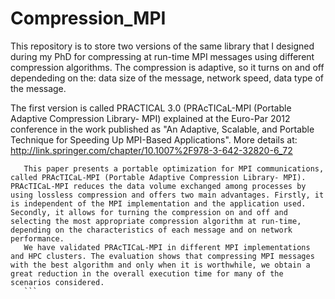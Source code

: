 # Compression_MPI
This repository is to store two versions of the same library that I designed during my PhD for compressing at run-time MPI messages using different compression algorithms. The compression is adaptive, so it turns on and off dependeding on the: data size of the message, network speed, data type of the message.

The first version is called PRACTICAL 3.0 (PRAcTICaL-MPI (Portable Adaptive Compression Library- MPI) explained at the Euro-Par 2012 conference in the work published as "An Adaptive, Scalable, and Portable Technique for Speeding Up MPI-Based Applications". More details at: http://link.springer.com/chapter/10.1007%2F978-3-642-32820-6_72

 ```Abstract:
	This paper presents a portable optimization for MPI communications, called PRAcTICaL-MPI (Portable Adaptive Compression Library- MPI). PRAcTICaL-MPI reduces the data volume exchanged among processes by using lossless compression and offers two main advantages. Firstly, it is independent of the MPI implementation and the application used. Secondly, it allows for turning the compression on and off and selecting the most appropriate compression algorithm at run-time, depending on the characteristics of each message and on network performance.
	We have validated PRAcTICaL-MPI in different MPI implementations and HPC clusters. The evaluation shows that compressing MPI messages with the best algorithm and only when it is worthwhile, we obtain a great reduction in the overall execution time for many of the scenarios considered.
    ```

